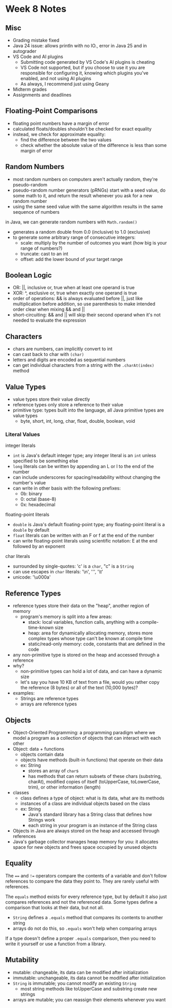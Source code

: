 # Week 8 Notes

## Misc

- Grading mistake fixed
- Java 24 issue: allows println with no IO., error in Java 25 and in autograder
- VS Code and AI plugins
    - Submitting code generated by VS Code's AI plugins is cheating
    - VS Code not supported, but if you choose to use it you are responsible
      for configuring it, knowing which plugins you've enabled, and not using AI
      plugins
    - As always, I recommend just using Geany
- Midterm grades
- Assignments and deadlines

## Floating-Point Comparisons

- floating point numbers have a margin of error
- calculated floats/doubles shouldn't be checked for exact equality
- instead, we check for approximate equality:
  - find the difference between the two values
  - check whether the absolute value of the difference is less than some margin
    of error

## Random Numbers

- most random numbers on computers aren't actually random, they're pseudo-random
- pseudo-random number generators (pRNGs) start with a seed value, do some math to it,
  and return the result whenever you ask for a new random number
- using the same seed value with the same algorithm results in the same sequence of numbers

in Java, we can generate random numbers with `Math.random()`

- generates a random double from 0.0 (inclusive) to 1.0 (exclusive)
- to generate some arbitrary range of consecutive integers:
  - scale: multiply by the number of outcomes you want (how big is your range of numbers?)
  - truncate: cast to an int
  - offset: add the lower bound of your target range

## Boolean Logic

- OR: ||, inclusive or, true when at least one operand is true
- XOR: ^, exclusive or, true when exactly one operand is true
- order of operations: && is always evaluated before ||, just like multiplication before
  addition, so use parenthesis to make intended order clear when mixing && and ||
- short-circuiting: && and || will skip their second operand when it's not needed to
  evaluate the expression

## Characters

- chars are numbers, can implicitly convert to int
- can cast back to char with `(char)`
- letters and digits are encoded as sequential numbers
- can get individual characters from a string with the `.charAt(index)` method

## Value Types

- value types store their value directly
- reference types only store a reference to their value
- primitive type: types built into the language, all Java primitive types are value types
  - byte, short, int, long, char, float, double, boolean, void


### Literal Values

integer literals

- `int` is Java's default integer type; any integer literal is an `int` unless specified to be something else
- `long` literals can be written by appending an L or l to the end of the number
- can include underscores for spacing/readability without changing the number's value
- can write in other basis with the following prefixes:
  - 0b: binary
  - 0: octal (base-8)
  - 0x: hexadecimal

floating-point literals

- `double` is Java's default floating-point type; any floating-point literal is a `double` by default
- `float` literals can be written with an F or f at the end of the number
- can write floating-point literals using scientific notation: E at the end followed by an exponent

char literals

- surrounded by single-quotes: 'c' is a `char`, "c" is a `String`
- can use escapes in `char` literals: '\n', '\'', '\t'
- unicode: '\u000a'

## Reference Types

- reference types store their data on the "heap", another region of memory
  - program's memory is split into a few areas:
    - stack: local variables, function calls, anything with a compile-time-known size
    - heap: area for dynamically allocating memory, stores more complex types whose type can't be
      known at compile time
    - static/read-only memory: code, constants that are defined in the code
- any non-primitive type is stored on the heap and accessed through a reference
- why?
  - non-primitive types can hold a lot of data, and can have a dynamic size
  - let's say you have 10 KB of text from a file, would you rather copy the reference (8 bytes)
    or all of the text (10,000 bytes)?
- examples:
  - Strings are reference types
  - arrays are reference types

## Objects

- Object-Oriented Programming: a programming paradigm where we model a program as
  a collection of objects that can interact with each other
- Object: data + functions
  - objects contain data
  - objects have methods (built-in functions) that operate on their data
  - ex: String
    - stores an array of `char`s
    - has methods that can return subsets of these chars (substring, charAt), modified
      copies of itself (toUpperCase, toLowerCase, trim), or other information (length)
- classes
  - class defines a type of object: what is its data, what are its methods
  - instances of a class are individual objects based on the class
  - ex: String
    - Java's standard library has a String class that defines how Strings work
    - each string in your program is an instance of the String class
- Objects in Java are always stored on the heap and accessed through references
- Java's garbage collector manages heap memory for you: it allocates space for
  new objects and frees space occupied by unused objects

## Equality

The `==` and `!=` operators compare the contents of a variable and don't follow
references to compare the data they point to. They are rarely useful with references.

The `equals` method exists for every reference type, but by default it also just
compares references and not the referenced data. Some types define a comparison
that looks at their data, but not all.

- `String` defines a `.equals` method that compares its contents to another string
- arrays do not do this, so `.equals` won't help when comparing arrays

If a type doesn't define a proper `.equals` comparison, then you need to write it
yourself or use a function from a library.

## Mutability

- mutable: changeable, its data can be modified after initialization
- immutable: unchangeable, its data cannot be modified after initialization
- `String` is immutable; you cannot modify an existing `String`
  - most string methods like toUpperCase and substring create new strings
- arrays are mutable; you can reassign their elements whenever you want
